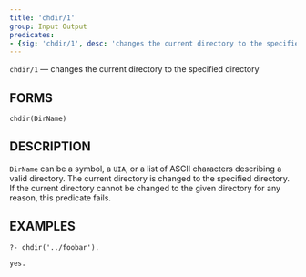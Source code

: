 ```yaml
---
title: 'chdir/1'
group: Input Output
predicates:
- {sig: 'chdir/1', desc: 'changes the current directory to the specified directory'}
---
```

`chdir/1` — changes the current directory to the specified directory

## FORMS
```
chdir(DirName)
```
## DESCRIPTION

`DirName` can be a symbol, a `UIA`, or a list of ASCII characters describing a valid directory. The current directory is changed to the specified directory. If the current directory cannot be changed to the given directory for any reason, this predicate fails.

## EXAMPLES
```
?- chdir('../foobar').

yes.
```
